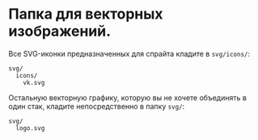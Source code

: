 # Папка для векторных изображений.

Все SVG-иконки предназначенных для спрайта кладите в `svg/icons/`:
```
svg/
  icons/
    vk.svg
```

Остальную векторную графику, которую вы не хочете объединять в один стак, кладите непосредственно в папку `svg/`:
```
svg/
  logo.svg
```
